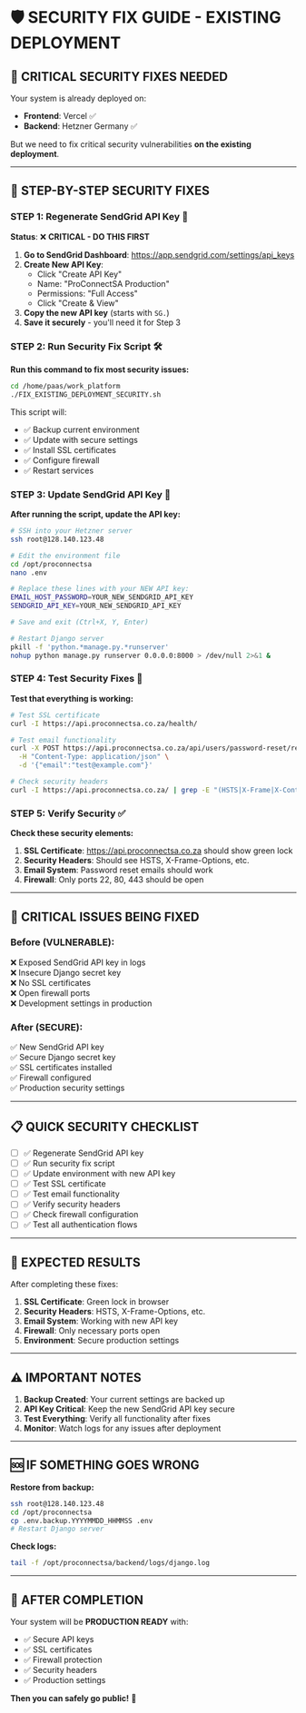 # 🛡️ SECURITY FIX GUIDE - EXISTING DEPLOYMENT

## 🚨 **CRITICAL SECURITY FIXES NEEDED**

Your system is already deployed on:
- **Frontend**: Vercel ✅
- **Backend**: Hetzner Germany ✅

But we need to fix critical security vulnerabilities **on the existing deployment**.

---

## 🔧 **STEP-BY-STEP SECURITY FIXES**

### **STEP 1: Regenerate SendGrid API Key** 🔑
**Status**: ❌ **CRITICAL - DO THIS FIRST**

1. **Go to SendGrid Dashboard**: https://app.sendgrid.com/settings/api_keys
2. **Create New API Key**:
   - Click "Create API Key"
   - Name: "ProConnectSA Production"
   - Permissions: "Full Access"
   - Click "Create & View"
3. **Copy the new API key** (starts with `SG.`)
4. **Save it securely** - you'll need it for Step 3

### **STEP 2: Run Security Fix Script** 🛠️
**Run this command to fix most security issues:**

```bash
cd /home/paas/work_platform
./FIX_EXISTING_DEPLOYMENT_SECURITY.sh
```

This script will:
- ✅ Backup current environment
- ✅ Update with secure settings
- ✅ Install SSL certificates
- ✅ Configure firewall
- ✅ Restart services

### **STEP 3: Update SendGrid API Key** 📧
**After running the script, update the API key:**

```bash
# SSH into your Hetzner server
ssh root@128.140.123.48

# Edit the environment file
cd /opt/proconnectsa
nano .env

# Replace these lines with your NEW API key:
EMAIL_HOST_PASSWORD=YOUR_NEW_SENDGRID_API_KEY
SENDGRID_API_KEY=YOUR_NEW_SENDGRID_API_KEY

# Save and exit (Ctrl+X, Y, Enter)

# Restart Django server
pkill -f 'python.*manage.py.*runserver'
nohup python manage.py runserver 0.0.0.0:8000 > /dev/null 2>&1 &
```

### **STEP 4: Test Security Fixes** 🧪
**Test that everything is working:**

```bash
# Test SSL certificate
curl -I https://api.proconnectsa.co.za/health/

# Test email functionality
curl -X POST https://api.proconnectsa.co.za/api/users/password-reset/request/ \
  -H "Content-Type: application/json" \
  -d '{"email":"test@example.com"}'

# Check security headers
curl -I https://api.proconnectsa.co.za/ | grep -E "(HSTS|X-Frame|X-Content)"
```

### **STEP 5: Verify Security** ✅
**Check these security elements:**

1. **SSL Certificate**: https://api.proconnectsa.co.za should show green lock
2. **Security Headers**: Should see HSTS, X-Frame-Options, etc.
3. **Email System**: Password reset emails should work
4. **Firewall**: Only ports 22, 80, 443 should be open

---

## 🚨 **CRITICAL ISSUES BEING FIXED**

### **Before (VULNERABLE):**
❌ Exposed SendGrid API key in logs  
❌ Insecure Django secret key  
❌ No SSL certificates  
❌ Open firewall ports  
❌ Development settings in production  

### **After (SECURE):**
✅ New SendGrid API key  
✅ Secure Django secret key  
✅ SSL certificates installed  
✅ Firewall configured  
✅ Production security settings  

---

## 📋 **QUICK SECURITY CHECKLIST**

- [ ] ✅ Regenerate SendGrid API key
- [ ] ✅ Run security fix script
- [ ] ✅ Update environment with new API key
- [ ] ✅ Test SSL certificate
- [ ] ✅ Test email functionality
- [ ] ✅ Verify security headers
- [ ] ✅ Check firewall configuration
- [ ] ✅ Test all authentication flows

---

## 🎯 **EXPECTED RESULTS**

After completing these fixes:

1. **SSL Certificate**: Green lock in browser
2. **Security Headers**: HSTS, X-Frame-Options, etc.
3. **Email System**: Working with new API key
4. **Firewall**: Only necessary ports open
5. **Environment**: Secure production settings

---

## ⚠️ **IMPORTANT NOTES**

1. **Backup Created**: Your current settings are backed up
2. **API Key Critical**: Keep the new SendGrid API key secure
3. **Test Everything**: Verify all functionality after fixes
4. **Monitor**: Watch logs for any issues after deployment

---

## 🆘 **IF SOMETHING GOES WRONG**

**Restore from backup:**
```bash
ssh root@128.140.123.48
cd /opt/proconnectsa
cp .env.backup.YYYYMMDD_HHMMSS .env
# Restart Django server
```

**Check logs:**
```bash
tail -f /opt/proconnectsa/backend/logs/django.log
```

---

## 🎉 **AFTER COMPLETION**

Your system will be **PRODUCTION READY** with:
- ✅ Secure API keys
- ✅ SSL certificates
- ✅ Firewall protection
- ✅ Security headers
- ✅ Production settings

**Then you can safely go public!** 🚀
